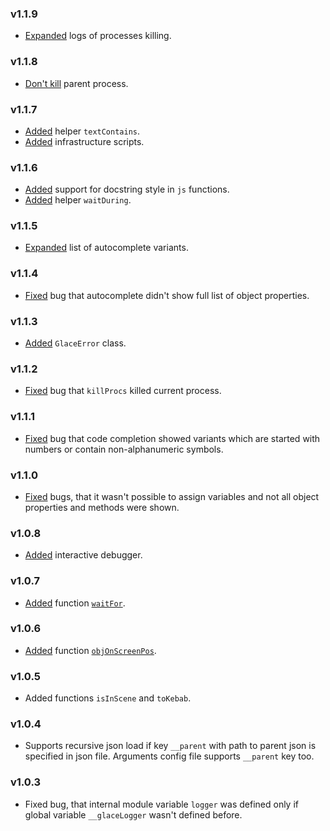 ### v1.1.9

- [Expanded](https://github.com/glacejs/glace-utils/commit/e133363d3514d023ec388e9fb970866b1fa957f7) logs of processes killing.

### v1.1.8

- [Don't kill](https://github.com/glacejs/glace-utils/commit/4b7c7a28f9e5e8a891ece5abfe452c025b398db6) parent process.

### v1.1.7

- [Added](https://github.com/glacejs/glace-utils/commit/60280858c1b1ffa061ef22da7f1ea33ea62231d7) helper `textContains`.
- [Added](https://github.com/glacejs/glace-utils/commit/6d621e8ed44b88dd8c6239825d0b49e89adea3c3) infrastructure scripts.

### v1.1.6

- [Added](https://github.com/glacejs/glace-utils/commit/5743f4e6e6456fcaedc461457b04a9a40504a096) support for docstring style in `js` functions.
- [Added](https://github.com/glacejs/glace-utils/commit/d916638e64e8c3d3f853e36365cee99be155e054) helper `waitDuring`.

### v1.1.5

- [Expanded](https://github.com/glacejs/glace-utils/commit/7f826037af43f0fe86efe0e492bd68cf4f2ce032) list of autocomplete variants.

### v1.1.4

- [Fixed](https://github.com/glacejs/glace-utils/commit/57c88d88c36a6bc2a87dc511b0c18fb648972dff) bug that autocomplete didn't show full list of object properties.

### v1.1.3

- [Added](https://github.com/glacejs/glace-utils/commit/b344f15069fa4db53e1a57fecfbe893f832198e3) `GlaceError` class.

### v1.1.2

- [Fixed](https://github.com/glacejs/glace-utils/commit/bd372541597d983f989a9d022b64280af2fc6c16) bug that `killProcs` killed current process.

### v1.1.1

- [Fixed](https://github.com/glacejs/glace-utils/commit/103c356d9c12c5669562ffabe1b89e8fe82eddd3) bug that code completion showed variants which are started with numbers or contain non-alphanumeric symbols.

### v1.1.0

- [Fixed](https://github.com/glacejs/glace-utils/commit/2dce00942e3a4f1d12e5498f421dd394abd79124) bugs, that it wasn't possible to assign variables and not all object properties and methods were shown.

### v1.0.8

- [Added](https://github.com/glacejs/glace-utils/commit/326da491dc3ce2c2d5efc2014a466fead1fb47d9) interactive debugger.

### v1.0.7

- [Added](https://github.com/glacejs/glace-utils/commit/726b785a9037b322004ddced01171fe4805dc007) function [`waitFor`](module-index.html#.waitFor__anchor).

### v1.0.6

- [Added](https://github.com/glacejs/glace-utils/commit/5602ff75c6933e19840f7e99cd892cd73727a85f) function [`objOnScreenPos`](module-index.html#.objOnScreenPos__anchor).

### v1.0.5

- Added functions `isInScene` and `toKebab`.

### v1.0.4

- Supports recursive json load if key `__parent` with path to parent json is specified in json file. Arguments config file supports `__parent` key too.

### v1.0.3

- Fixed bug, that internal module variable `logger` was defined only if global variable `__glaceLogger` wasn't defined before.
